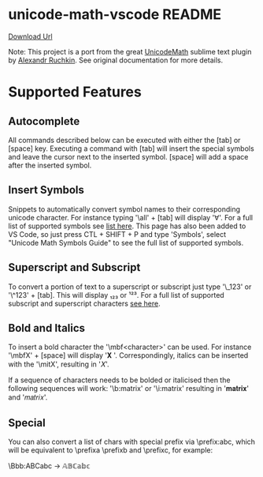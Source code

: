 # unicode-math-vscode README
[Download Url](https://marketplace.visualstudio.com/items?itemName=GuidoTapia2.unicode-math-vscode)

Note: This project is a port from the great [UnicodeMath](https://github.com/mvoidex/UnicodeMath) 
    sublime text plugin by [Alexandr Ruchkin](https://github.com/mvoidex). See original documentation for more details.

# Supported Features

## Autocomplete
All commands described below can be executed with either the [tab] or [space] key.  Executing a command with [tab] will insert the special symbols and leave the cursor next to the inserted symbol.  [space] will add a space after the inserted symbol.

## Insert Symbols
Snippets to automatically convert symbol names to their corresponding 
unicode character.  For instance typing '&#92;all' + [tab] will 
display '∀'. For a full list of supported symbols 
see [list here](https://github.com/mvoidex/UnicodeMath/blob/master/table.md). This page has also
been added to VS Code, so just press CTL + SHIFT + P and type 'Symbols', 
select "Unicode Math Symbols Guide" to see the full list of supported symbols.

## Superscript and Subscript
To convert a portion of text to a superscript or subscript just type 
'&#92;_123' or '&#92;^123' + [tab].  This will display ₁₂₃ or ¹²³.  For a full list of supported
subscript and superscript characters [see here](https://en.wikipedia.org/wiki/Unicode_subscripts_and_superscripts).

## Bold and Italics
To insert a bold character the '&#92;mbf\<character\>'  can be used. For instance '&#92;mbfX' + [space] will display '𝐗 '. Correspondingly, italics can be inserted with the '&#92;mitX', resulting in '𝑋'.

If a sequence of characters needs to be bolded or italicised then the following sequences will work:
'&#92;b:matrix' or '&#92;i:matrix' resulting in '𝐦𝐚𝐭𝐫𝐢𝐱' and '𝑚𝑎𝑡𝑟𝑖𝑥'.

## Special

You can also convert a list of chars with special prefix via \prefix:abc, which
will be equivalent to \prefixa \prefixb and \prefixc, for example:

\Bbb:ABCabc → 𝔸𝔹ℂ𝕒𝕓𝕔
